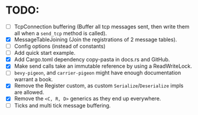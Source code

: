 # TODO:
- [ ] TcpConnection buffering (Buffer all tcp messages sent, then write them all when a `send_tcp` method is called).
- [x] MessageTableJoining (Join the registrations of 2 message tables).
- [ ] Config options (instead of constants)
- [ ] Add quick start example.
- [x] Add Cargo.toml dependency copy-pasta in docs.rs and GitHub.
- [x] Make send calls take an immutable reference by using a ReadWriteLock.
- [ ] `bevy-pigeon`, and `carrier-pigeon` might have enough documentation warrant a book.
- [x] Remove the Register custom, as custom `Serialize`/`Deserialize` impls are allowed.
- [x] Remove the `<C, R, D>` generics as they end up everywhere.
- [ ] Ticks and multi tick message buffering.
